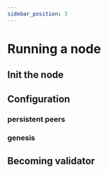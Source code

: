 ```yaml
---
sidebar_position: 3
---
```


# Running a node

## Init the node

## Configuration

### persistent peers

### genesis

## Becoming validator
